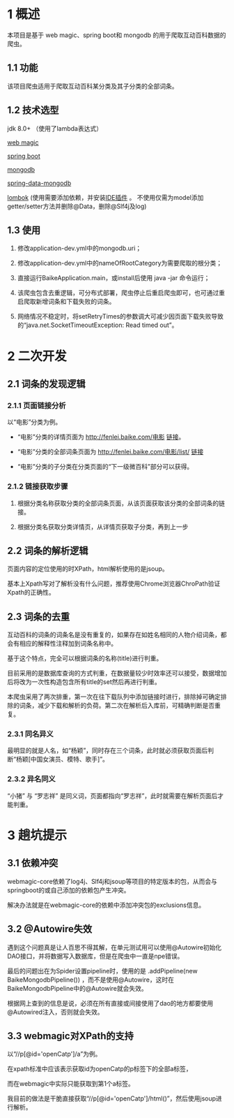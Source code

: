 # 1 概述
本项目是基于 web magic、spring boot和 mongodb 的用于爬取互动百科数据的爬虫。

## 1.1 功能
该项目爬虫适用于爬取互动百科某分类及其子分类的全部词条。

## 1.2 技术选型
jdk 8.0+ （使用了lambda表达式）

[web magic](https://github.com/code4craft/webmagic)

[spring boot](https://github.com/spring-projects/spring-boot)

[mongodb](https://www.mongodb.com/)

[spring-data-mongodb](https://projects.spring.io/spring-data-mongodb/)

[lombok](https://github.com/rzwitserloot/lombok) (使用需要添加依赖，并安装[IDE插件](https://projectlombok.org/setup/overview) 。
不使用仅需为model添加getter/setter方法并删除@Data，删除@Slf4j及log)

## 1.3 使用

1. 修改application-dev.yml中的mongodb.uri；

2. 修改application-dev.yml中的nameOfRootCategory为需要爬取的根分类；

3. 直接运行BaikeApplication.main，或install后使用 java -jar 命令运行；

4. 该爬虫包含去重逻辑，可分布式部署，爬虫停止后重启爬虫即可，也可通过重启爬取新增词条和下载失败的词条。

5. 网络情况不稳定时，将setRetryTimes的参数调大可减少因页面下载失败导致的“java.net.SocketTimeoutException: Read timed out”。

# 2 二次开发

## 2.1 词条的发现逻辑

### 2.1.1 页面链接分析

以“电影”分类为例。

* “电影”分类的详情页面为 http://fenlei.baike.com/电影 [链接](http://fenlei.baike.com/%E7%94%B5%E5%BD%B1)。

* “电影”分类的全部词条页面为 http://fenlei.baike.com/电影/list/ [链接](http://fenlei.baike.com/%E7%94%B5%E5%BD%B1/list/)

* “电影”分类的子分类在分类页面的“下一级微百科”部分可以获得。

### 2.1.2 链接获取步骤

1. 根据分类名称获取分类的全部词条页面，从该页面获取该分类的全部词条的链接。

2. 根据分类名获取分类详情页，从详情页获取子分类，再到上一步


## 2.2 词条的解析逻辑

页面内容的定位使用的时XPath，html解析使用的是jsoup。

基本上Xpath写对了解析没有什么问题，推荐使用Chrome浏览器ChroPath验证Xpath的正确性。

## 2.3 词条的去重

互动百科的词条的词条名是没有重复的，如果存在如姓名相同的人物介绍词条，都会有相应的解释性注释加到词条名称中。

基于这个特点，完全可以根据词条的名称(title)进行判重。

目前采用的是数据库查询的方式判重，在数据量较少时效率还可以接受，数据增加后将改为一次性构造包含所有title的set然后再进行判重。

本爬虫采用了两次排重，第一次在往下载队列中添加链接时进行，排除掉可确定排除的词条，减少下载和解析的负荷。第二次在解析后入库前，可精确判断是否重复。

### 2.3.1 同名异义

最明显的就是人名，如“杨颖”，同时存在三个词条，此时就必须获取页面后判断“杨颖[中国女演员、模特、歌手]”。

### 2.3.2 异名同义

“小猪” 与 “罗志祥” 是同义词，页面都指向“罗志祥”，此时就需要在解析页面后才能判重。

# 3 趟坑提示

## 3.1 依赖冲突

webmagic-core依赖了log4j、Slf4j和jsoup等项目的特定版本的包，从而会与springboot的或自己添加的依赖包产生冲突。

解决办法就是在webmagic-core的依赖中添加冲突包的exclusions信息。

## 3.2 @Autowire失效

遇到这个问题真是让人百思不得其解，在单元测试用可以使用@Autowire初始化DAO接口，并将数据写入数据库，但是在爬虫中一直是npe错误。

最后的问题出在为Spider设置pipeline时，使用的是 .addPipeline(new BaikeMongodbPipeline()) ，而不是使用@Autowire，这时在BaikeMongodbPipeline中的@Autowire就会失效。

根据网上查到的信息是说，必须在所有直接或间接使用了dao的地方都要使用@Autowired注入，否则就会失效。

## 3.3 webmagic对XPath的支持

以“//p[@id='openCatp']/a”为例。

在xpath标准中应该表示获取id为openCatp的p标签下的全部a标签，

而在webmagic中实际只能获取到第1个a标签。

我目前的做法是干脆直接获取“//p[@id='openCatp']/html()”，然后使用jsoup进行解析。